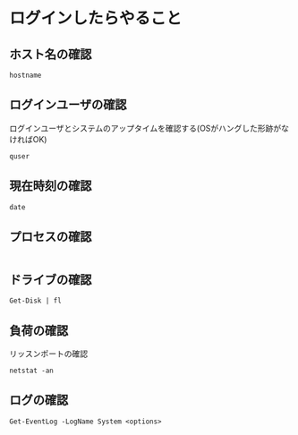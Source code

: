 
# ログインしたらやること
## ホスト名の確認
```
hostname
```
## ログインユーザの確認
ログインユーザとシステムのアップタイムを確認する(OSがハングした形跡がなければOK)
```
quser
```
## 現在時刻の確認
```
date
```
## プロセスの確認
```
```
## ドライブの確認
```
Get-Disk | fl
```
## 負荷の確認
リッスンポートの確認
```
netstat -an
```
## ログの確認
```
Get-EventLog -LogName System <options>
```

